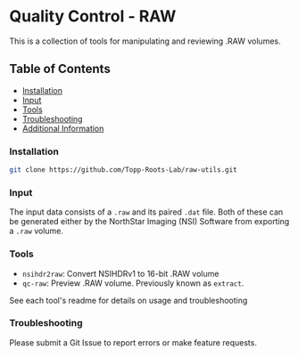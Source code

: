 # Quality Control - RAW

This is a collection of tools for manipulating and reviewing .RAW volumes.

## Table of Contents

- [Installation](#installation)
- [Input](#input)
- [Tools](#tools)
- [Troubleshooting](#troubleshooting)
- [Additional Information](#additional-information)

### Installation

```bash
git clone https://github.com/Topp-Roots-Lab/raw-utils.git
```

### Input

The input data consists of a `.raw` and its paired `.dat` file. Both of these
can be generated either by the NorthStar Imaging (NSI) Software from exporting a
`.raw` volume.

### Tools

- `nsihdr2raw`: Convert NSIHDRv1 to 16-bit .RAW volume
- `qc-raw`: Preview .RAW volume. Previously known as `extract`.

See each tool's readme for details on usage and troubleshooting

### Troubleshooting

Please submit a Git Issue to report errors or make feature requests.
